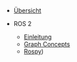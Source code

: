 - [Übersicht](/)

- ROS 2
  - [Einleitung](ros/einleitung.md)
  - [Graph Concepts](ros/Graph%20Concepts.md)
  - [Rospy](ros/rospy.md))
